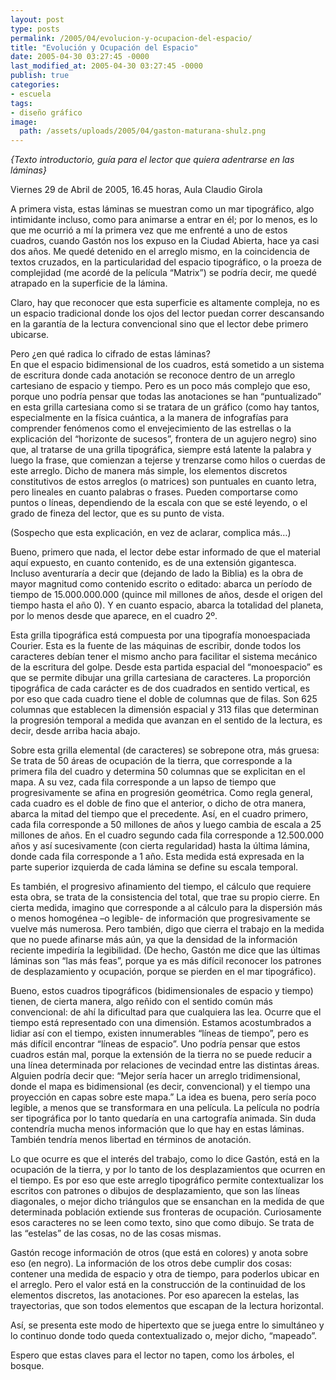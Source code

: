 ```yaml
---
layout: post
type: posts
permalink: /2005/04/evolucion-y-ocupacion-del-espacio/
title: "Evolución y Ocupación del Espacio"
date: 2005-04-30 03:27:45 -0000
last_modified_at: 2005-04-30 03:27:45 -0000
publish: true
categories:
- escuela
tags:
- diseño gráfico
image:
  path: /assets/uploads/2005/04/gaston-maturana-shulz.png
---
```

_{Texto introductorio, guía para el lector que quiera adentrarse en las láminas}_

Viernes 29 de Abril de 2005, 16.45 horas, Aula Claudio Girola

A primera vista, estas láminas se muestran como un mar tipográfico, algo intimidante incluso, como para animarse a entrar en él; por lo menos, es lo que me ocurrió a mí la primera vez que me enfrenté a uno de estos cuadros, cuando Gastón nos los expuso en la Ciudad Abierta, hace ya casi dos años. Me quedé detenido en el arreglo mismo, en la coincidencia de textos cruzados, en la particularidad del espacio tipográfico, o la proeza de complejidad (me acordé de la película “Matrix”) se podría decir, me quedé atrapado en la superficie de la lámina.

Claro, hay que reconocer que esta superficie es altamente compleja, no es un espacio tradicional donde los ojos del lector puedan correr descansando en la garantía de la lectura convencional sino que el lector debe primero ubicarse.  

Pero ¿en qué radica lo cifrado de estas láminas?  
En que el espacio bidimensional de los cuadros, está sometido a un sistema de escritura donde cada anotación se reconoce dentro de un arreglo cartesiano de espacio y tiempo. Pero es un poco más complejo que eso, porque uno podría pensar que todas las anotaciones se han “puntualizado” en esta grilla cartesiana como si se tratara de un gráfico (como hay tantos, especialmente en la física cuántica, a la manera de infografías para comprender fenómenos como el envejecimiento de las estrellas o la explicación del “horizonte de sucesos”, frontera de un agujero negro) sino que, al tratarse de una grilla tipográfica, siempre está latente la palabra y luego la frase, que comienzan a tejerse y trenzarse como hilos o cuerdas de este arreglo. Dicho de manera más simple, los elementos discretos constitutivos de estos arreglos (o matrices) son puntuales en cuanto letra, pero lineales en cuanto palabras o frases. Pueden comportarse como puntos o líneas, dependiendo de la escala con que se esté leyendo, o el grado de fineza del lector, que es su punto de vista.

(Sospecho que esta explicación, en vez de aclarar, complica más…)

Bueno, primero que nada, el lector debe estar informado de que el material aquí expuesto, en cuanto contenido, es de una extensión gigantesca. Incluso aventuraría a decir que (dejando de lado la Biblia) es la obra de mayor magnitud como contenido escrito o editado: abarca un período de tiempo de 15.000.000.000 (quince mil millones de años, desde el origen del tiempo hasta el año 0). Y en cuanto espacio, abarca la totalidad del planeta, por lo menos desde que aparece, en el cuadro 2º.

Esta grilla tipográfica está compuesta por una tipografía monoespaciada Courier. Esta es la fuente de las máquinas de escribir, donde todos los caracteres debían tener el mismo ancho para facilitar el sistema mecánico de la escritura del golpe. Desde esta partida espacial del “monoespacio” es que se permite dibujar una grilla cartesiana de caracteres. La proporción tipográfica de cada carácter es de dos cuadrados en sentido vertical, es por eso que cada cuadro tiene el doble de columnas que de filas. Son 625 columnas que establecen la dimensión espacial y 313 filas que determinan la progresión temporal a medida que avanzan en el sentido de la lectura, es decir, desde arriba hacia abajo.

Sobre esta grilla elemental (de caracteres) se sobrepone otra, más gruesa: Se trata de 50 áreas de ocupación de la tierra, que corresponde a la primera fila del cuadro y determina 50 columnas que se explicitan en el mapa. A su vez, cada fila corresponde a un lapso de tiempo que progresivamente se afina en progresión geométrica. Como regla general, cada cuadro es el doble de fino que el anterior, o dicho de otra manera, abarca la mitad del tiempo que el precedente. Así, en el cuadro primero, cada fila corresponde a 50 millones de años y luego cambia de escala a 25 millones de años. En el cuadro segundo cada fila corresponde a 12.500.000 años y así sucesivamente (con cierta regularidad) hasta la última lámina, donde cada fila corresponde a 1 año. Esta medida está expresada en la parte superior izquierda de cada lámina se define su escala temporal.

Es también, el progresivo afinamiento del tiempo, el cálculo que requiere esta obra, se trata de la consistencia del total, que trae su propio cierre. En cierta medida, imagino que corresponde a al cálculo para la dispersión más o menos homogénea –o legible- de información que progresivamente se vuelve más numerosa. Pero también, digo que cierra el trabajo en la medida que no puede afinarse más aún, ya que la densidad de la información reciente impediría la legibilidad. (De hecho, Gastón me dice que las últimas láminas son “las más feas”, porque ya es más difícil reconocer los patrones de desplazamiento y ocupación, porque se pierden en el mar tipográfico).

Bueno, estos cuadros tipográficos (bidimensionales de espacio y tiempo) tienen, de cierta manera, algo reñido con el sentido común más convencional: de ahí la dificultad para que cualquiera las lea. Ocurre que el tiempo está representado con una dimensión. Estamos acostumbrados a lidiar así con el tiempo, existen innumerables “líneas de tiempo”, pero es más difícil encontrar “líneas de espacio”. Uno podría pensar que estos cuadros están mal, porque la extensión de la tierra no se puede reducir a una línea determinada por relaciones de vecindad entre las distintas áreas. Alguien podría decir que: “Mejor sería hacer un arreglo tridimensional, donde el mapa es bidimensional (es decir, convencional) y el tiempo una proyección en capas sobre este mapa.” La idea es buena, pero sería poco legible, a menos que se transformara en una película. La película no podría ser tipográfica por lo tanto quedaría en una cartografía animada. Sin duda contendría mucha menos información que lo que hay en estas láminas. También tendría menos libertad en términos de anotación.

Lo que ocurre es que el interés del trabajo, como lo dice Gastón, está en la ocupación de la tierra, y por lo tanto de los desplazamientos que ocurren en el tiempo. Es por eso que este arreglo tipográfico permite contextualizar los escritos con patrones o dibujos de desplazamiento, que son las líneas diagonales, o mejor dicho triángulos que se ensanchan en la medida de que determinada población extiende sus fronteras de ocupación. Curiosamente esos caracteres no se leen como texto, sino que como dibujo. Se trata de las “estelas” de las cosas, no de las cosas mismas.

Gastón recoge información de otros (que está en colores) y anota sobre eso (en negro). La información de los otros debe cumplir dos cosas: contener una medida de espacio y otra de tiempo, para poderlos ubicar en el arreglo. Pero el valor está en la construcción de la continuidad de los elementos discretos, las anotaciones. Por eso aparecen la estelas, las trayectorias, que son todos elementos que escapan de la lectura horizontal.

Así, se presenta este modo de hipertexto que se juega entre lo simultáneo y lo continuo donde todo queda contextualizado o, mejor dicho, “mapeado”.

Espero que estas claves para el lector no tapen, como los árboles, el bosque.
